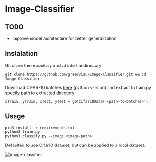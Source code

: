 # Image-Classifier

## TODO
* Improve model architecture for better generalization

## Instalation
Git clone the repository and ```cd``` into the directory
```
git clone https://github.com/greerviau/Image-Classifier.git && cd Image-Classifier
```
Download CIFAR-10 batches [here](https://www.cs.toronto.edu/~kriz/cifar.html) (python version) and extract
In train.py specify path to extracted directory
```
xTrain, yTrain, xTest, yTest = getCifar10Data('<path-to-batches>')
```

## Usage
```
pip3 install -r requirements.txt
python3 train.py
python3 classify.py --image <image-path>
```

Defaulted to use Cifar10 dataset, but can be applied to a local dataset.

![image-classifier](https://user-images.githubusercontent.com/36581610/52970211-063d7700-3381-11e9-96fd-9d517f11267b.PNG)
